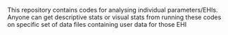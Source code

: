 This repository contains codes for analysing individual parameters/EHIs. Anyone can get descriptive stats or visual stats from running these codes on specific set of data files containing user data for those EHI
